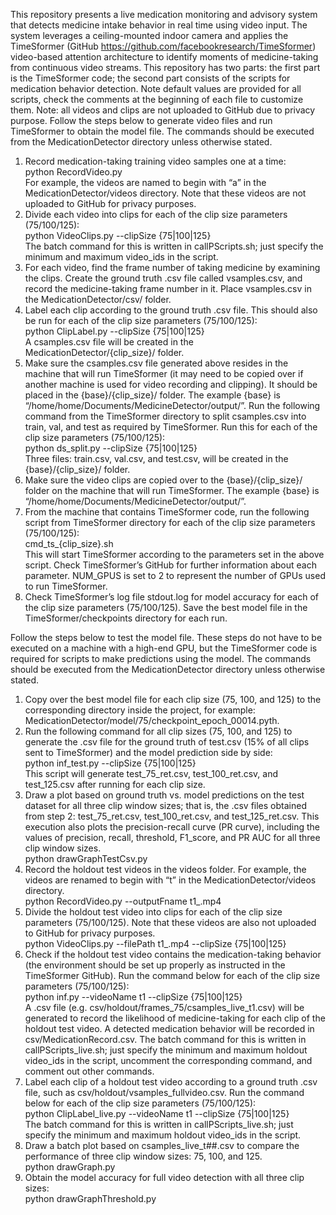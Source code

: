 This repository presents a live medication monitoring and advisory system that detects medicine intake behavior in real time using video input. The system leverages a ceiling-mounted indoor camera and applies the TimeSformer (GitHub https://github.com/facebookresearch/TimeSformer) video-based attention architecture to identify moments of medicine-taking from continuous video streams.
This repository has two parts: the first part is the TimeSformer code; the second part consists of the scripts for medication behavior detection. Note default values are provided for all scripts, check the comments at the beginning of each file to customize them.
Note: all videos and clips are not uploaded to GitHub due to privacy purpose.
Follow the steps below to generate video files and run TimeSformer to obtain the model file. The commands should be executed from the MedicationDetector directory unless otherwise stated.
1. Record medication-taking training video samples one at a time:  
	python RecordVideo.py  
For example, the videos are named to begin with “a” in the MedicationDetector/videos directory. Note that these videos are not uploaded to GitHub for privacy purposes.
2. Divide each video into clips for each of the clip size parameters (75/100/125):  
	python VideoClips.py --clipSize {75|100|125}  
The batch command for this is written in callPScripts.sh; just specify the minimum and maximum video_ids in the script.
3. For each video, find the frame number of taking medicine by examining the clips. Create the ground truth .csv file called vsamples.csv, and record the medicine-taking frame number in it. Place vsamples.csv in the MedicationDetector/csv/ folder.
4. Label each clip according to the ground truth .csv file. This should also be run for each of the clip size parameters (75/100/125):  
	python ClipLabel.py --clipSize {75|100|125}  
A csamples.csv file will be created in the MedicationDetector/{clip_size}/ folder.
5. Make sure the csamples.csv file generated above resides in the machine that will run TimeSformer (it may need to be copied over if another machine is used for video recording and clipping). It should be placed in the {base}/{clip_size}/ folder. The example {base} is
“/home/home/Documents/MedicineDetector/output/”. Run the following command from the TimeSformer directory to split csamples.csv into train, val, and test as required by TimeSformer. Run this for each of the clip size parameters (75/100/125):  
	python ds_split.py --clipSize {75|100|125}  
Three files: train.csv, val.csv, and test.csv, will be created in the {base}/{clip_size}/ folder.
6. Make sure the video clips are copied over to the {base}/{clip_size}/ folder on the machine that will run TimeSformer. The example {base} is
“/home/home/Documents/MedicineDetector/output/”.
7. From the machine that contains TimeSformer code, run the following script from TimeSformer directory for each of the clip size parameters (75/100/125):  
	cmd_ts_{clip_size}.sh  
This will start TimeSformer according to the parameters set in the above script. Check TimeSformer’s GitHub for further information about each parameter. NUM_GPUS is set to 2 to represent the number of GPUs used to run TimeSformer.
8. Check TimeSformer’s log file stdout.log for model accuracy for each of the clip size parameters (75/100/125). Save the best model file in the TimeSformer/checkpoints directory for each run.


Follow the steps below to test the model file. These steps do not have to be executed on a machine with a high-end GPU, but the TimeSformer code is required for scripts to make predictions using the model. The commands should be executed from the MedicationDetector directory unless otherwise stated.
1. Copy over the best model file for each clip size (75, 100, and 125) to the corresponding directory inside the project, for example: MedicationDetector/model/75/checkpoint_epoch_00014.pyth.
2. Run the following command for all clip sizes (75, 100, and 125) to generate the .csv file for the ground truth of test.csv (15% of all clips sent to TimeSformer) and the model prediction side by side:  
	python inf_test.py --clipSize {75|100|125}  
This script will generate test_75_ret.csv, test_100_ret.csv, and test_125.csv after running for each clip size.
3. Draw a plot based on ground truth vs. model predictions on the test dataset for all three clip window sizes; that is, the .csv files obtained from step 2: test_75_ret.csv, test_100_ret.csv, and test_125_ret.csv. This execution also plots the precision-recall curve (PR curve), including the values of precision, recall, threshold, F1_score, and PR AUC for all three clip window sizes.  
	python drawGraphTestCsv.py  
4. Record the holdout test videos in the videos folder. For example, the videos are renamed to begin with “t” in the MedicationDetector/videos directory.  
	python RecordVideo.py --outputFname t1_.mp4  
5. Divide the holdout test video into clips for each of the clip size parameters (75/100/125). Note that these videos are also not uploaded to GitHub for privacy purposes.  
	python VideoClips.py --filePath t1_.mp4 --clipSize {75|100|125}  
6. Check if the holdout test video contains the medication-taking behavior (the environment should be set up properly as instructed in the TimeSformer GitHub). Run the command below for each of the clip size parameters (75/100/125):  
	python inf.py --videoName t1 --clipSize {75|100|125}  
A .csv file (e.g. csv/holdout/frames_75/csamples_live_t1.csv) will be generated to record the likelihood of medicine-taking for each clip of the holdout test video. A detected medication behavior will be recorded in csv/MedicationRecord.csv.
The batch command for this is written in callPScripts_live.sh; just specify the minimum and maximum holdout video_ids in the script, uncomment the corresponding command, and comment out other commands.
7. Label each clip of a holdout test video according to a ground truth .csv file, such as csv/holdout/vsamples_fullvideo.csv. Run the command below for each of the clip size parameters (75/100/125):  
	python ClipLabel_live.py --videoName t1 --clipSize {75|100|125}  
The batch command for this is written in callPScripts_live.sh; just specify the minimum and maximum holdout video_ids in the script.
8. Draw a batch plot based on csamples_live_t##.csv to compare the performance of three clip window sizes: 75, 100, and 125.  
	python drawGraph.py  
9. Obtain the model accuracy for full video detection with all three clip sizes:  
	python drawGraphThreshold.py  
